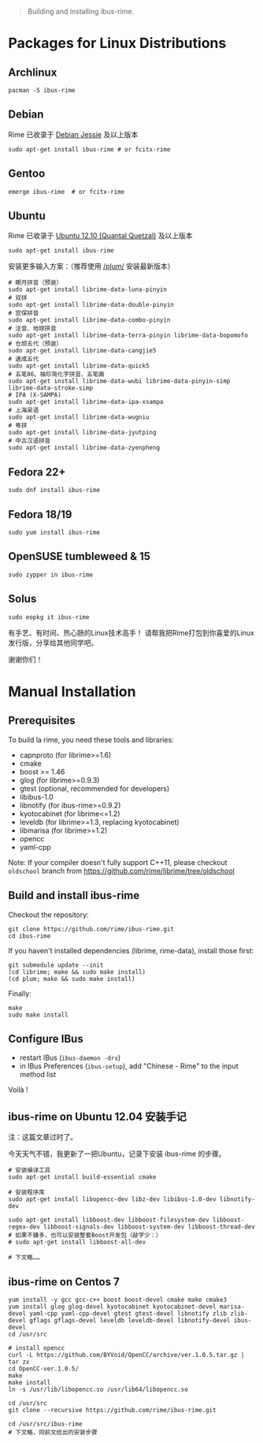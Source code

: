 > Building and installing ibus-rime.

# Packages for Linux Distributions

## Archlinux

    pacman -S ibus-rime

## Debian

Rime 已收录于 [Debian Jessie](https://wiki.debian.org/DebianJessie) 及以上版本

    sudo apt-get install ibus-rime # or fcitx-rime

## Gentoo

    emerge ibus-rime  # or fcitx-rime

## Ubuntu

Rime 已收录于 [Ubuntu 12.10 (Quantal Quetzal)](http://old-releases.ubuntu.com/releases/12.10/) 及以上版本

    sudo apt-get install ibus-rime

安装更多输入方案：（推荐使用 [/plum/](https://github.com/rime/plum) 安装最新版本）

    # 朙月拼音（预装）
    sudo apt-get install librime-data-luna-pinyin
    # 双拼
    sudo apt-get install librime-data-double-pinyin
    # 宫保拼音
    sudo apt-get install librime-data-combo-pinyin
    # 注音、地球拼音
    sudo apt-get install librime-data-terra-pinyin librime-data-bopomofo
    # 仓颉五代（预装）
    sudo apt-get install librime-data-cangjie5
    # 速成五代
    sudo apt-get install librime-data-quick5
    # 五笔86、袖珍简化字拼音、五笔画
    sudo apt-get install librime-data-wubi librime-data-pinyin-simp librime-data-stroke-simp
    # IPA (X-SAMPA)
    sudo apt-get install librime-data-ipa-xsampa
    # 上海吴语
    sudo apt-get install librime-data-wugniu
    # 粤拼
    sudo apt-get install librime-data-jyutping
    # 中古汉语拼音
    sudo apt-get install librime-data-zyenpheng

## Fedora 22+

    sudo dnf install ibus-rime

## Fedora 18/19

    sudo yum install ibus-rime

## OpenSUSE tumbleweed & 15
    
    sudo zypper in ibus-rime

## Solus

    sudo eopkg it ibus-rime

有手艺、有时间、热心肠的Linux技术高手！ 请帮我把Rime打包到你喜爱的Linux发行版，分享给其他同学吧。

谢谢你们！

# Manual Installation

## Prerequisites

To build la rime, you need these tools and libraries:
  * capnproto (for librime>=1.6)
  * cmake
  * boost >= 1.46
  * glog (for librime>=0.9.3)
  * gtest (optional, recommended for developers)
  * libibus-1.0
  * libnotify (for ibus-rime>=0.9.2)
  * kyotocabinet (for librime<=1.2)
  * leveldb (for librime>=1.3, replacing kyotocabinet)
  * libmarisa (for librime>=1.2)
  * opencc
  * yaml-cpp

Note: If your compiler doesn't fully support C++11, please checkout `oldschool` branch from https://github.com/rime/librime/tree/oldschool

## Build and install ibus-rime

Checkout the repository:

    git clone https://github.com/rime/ibus-rime.git
    cd ibus-rime

If you haven't installed dependencies (librime, rime-data), install those first:

    git submodule update --init
    (cd librime; make && sudo make install)
    (cd plum; make && sudo make install)
    
Finally:

    make
    sudo make install

## Configure IBus

  * restart IBus (`ibus-daemon -drx`)
  * in IBus Preferences (`ibus-setup`), add "Chinese - Rime" to the input method list

Voilà !

## ibus-rime on Ubuntu 12.04 安装手记

注：这篇文章过时了。

今天天气不错，我更新了一把Ubuntu，记录下安装 ibus-rime 的步骤。

    # 安装编译工具
    sudo apt-get install build-essential cmake

    # 安装程序库
    sudo apt-get install libopencc-dev libz-dev libibus-1.0-dev libnotify-dev

    sudo apt-get install libboost-dev libboost-filesystem-dev libboost-regex-dev libboost-signals-dev libboost-system-dev libboost-thread-dev
    # 如果不嫌多，也可以安装整套Boost开发包（敲字少：）
    # sudo apt-get install libboost-all-dev
    
    # 下文略……

## ibus-rime on Centos 7
```
yum install -y gcc gcc-c++ boost boost-devel cmake make cmake3
yum install glog glog-devel kyotocabinet kyotocabinet-devel marisa-devel yaml-cpp yaml-cpp-devel gtest gtest-devel libnotify zlib zlib-devel gflags gflags-devel leveldb leveldb-devel libnotify-devel ibus-devel
cd /usr/src

# install opencc
curl -L https://github.com/BYVoid/OpenCC/archive/ver.1.0.5.tar.gz | tar zx
cd OpenCC-ver.1.0.5/
make
make install
ln -s /usr/lib/libopencc.so /usr/lib64/libopencc.so

cd /usr/src
git clone --recursive https://github.com/rime/ibus-rime.git

cd /usr/src/ibus-rime
# 下文略，同前文给出的安装步骤

```
